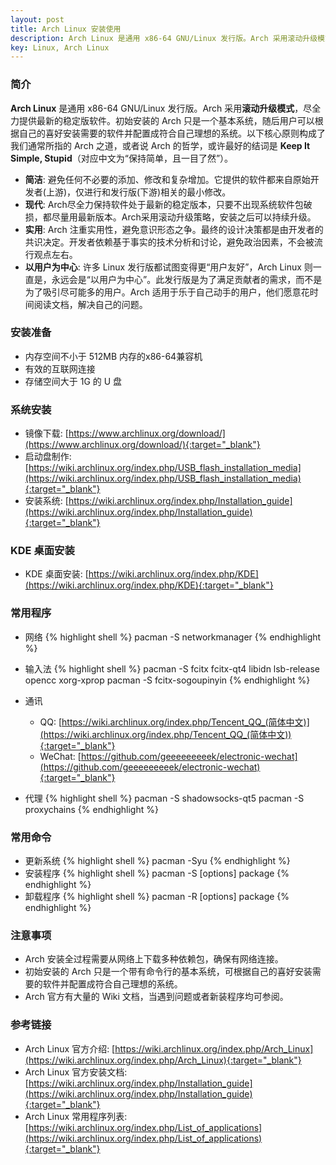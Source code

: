 ```yaml
---
layout: post
title: Arch Linux 安装使用
description: Arch Linux 是通用 x86-64 GNU/Linux 发行版。Arch 采用滚动升级模式，尽全力提供最新的稳定版软件。初始安装的 Arch 只是一个基本系统，随后用户可以根据自己的喜好安装需要的软件并配置成符合自己理想的系统。
key: Linux, Arch Linux
---
```


### 简介
**Arch Linux** 是通用 x86-64 GNU/Linux 发行版。Arch 采用**滚动升级模式**，尽全力提供最新的稳定版软件。初始安装的 Arch 只是一个基本系统，随后用户可以根据自己的喜好安装需要的软件并配置成符合自己理想的系统。以下核心原则构成了我们通常所指的 Arch 之道，或者说 Arch 的哲学，或许最好的结词是 **Keep It Simple, Stupid**（对应中文为“保持简单，且一目了然”）。
- **简洁**: 避免任何不必要的添加、修改和复杂增加。它提供的软件都来自原始开发者(上游)，仅进行和发行版(下游)相关的最小修改。
- **现代**: Arch尽全力保持软件处于最新的稳定版本，只要不出现系统软件包破损，都尽量用最新版本。Arch采用滚动升级策略，安装之后可以持续升级。
- **实用**: Arch 注重实用性，避免意识形态之争。最终的设计决策都是由开发者的共识决定。开发者依赖基于事实的技术分析和讨论，避免政治因素，不会被流行观点左右。
- **以用户为中心**: 许多 Linux 发行版都试图变得更“用户友好”，Arch Linux 则一直是，永远会是“以用户为中心”。此发行版是为了满足贡献者的需求，而不是为了吸引尽可能多的用户。Arch 适用于乐于自己动手的用户，他们愿意花时间阅读文档，解决自己的问题。

### 安装准备
- 内存空间不小于 512MB 内存的x86-64兼容机
- 有效的互联网连接
- 存储空间大于 1G 的 U 盘

### 系统安装
- 镜像下载: [https://www.archlinux.org/download/](https://www.archlinux.org/download/){:target="_blank"}
- 启动盘制作: [https://wiki.archlinux.org/index.php/USB_flash_installation_media](https://wiki.archlinux.org/index.php/USB_flash_installation_media){:target="_blank"}
- 安装系统: [https://wiki.archlinux.org/index.php/Installation_guide](https://wiki.archlinux.org/index.php/Installation_guide){:target="_blank"}

### KDE 桌面安装
- KDE 桌面安装: [https://wiki.archlinux.org/index.php/KDE](https://wiki.archlinux.org/index.php/KDE){:target="_blank"}

### 常用程序
- 网络
{% highlight shell %}
pacman -S networkmanager
{% endhighlight %}

- 输入法
{% highlight shell %}
pacman -S fcitx fcitx-qt4 libidn lsb-release opencc xorg-xprop
pacman -S fcitx-sogoupinyin
{% endhighlight %}

- 通讯
  - QQ: [https://wiki.archlinux.org/index.php/Tencent_QQ_(简体中文)](https://wiki.archlinux.org/index.php/Tencent_QQ_(简体中文)){:target="_blank"}
  - WeChat: [https://github.com/geeeeeeeeek/electronic-wechat](https://github.com/geeeeeeeeek/electronic-wechat){:target="_blank"}

- 代理
{% highlight shell %}
pacman -S shadowsocks-qt5
pacman -S proxychains
{% endhighlight %}

### 常用命令
- 更新系统
{% highlight shell %}
pacman -Syu
{% endhighlight %}
- 安装程序
{% highlight shell %}
pacman -S [options] package
{% endhighlight %}
- 卸载程序
{% highlight shell %}
pacman -R [options] package
{% endhighlight %}

### 注意事项
- Arch 安装全过程需要从网络上下载多种依赖包，确保有网络连接。
- 初始安装的 Arch 只是一个带有命令行的基本系统，可根据自己的喜好安装需要的软件并配置成符合自己理想的系统。
- Arch 官方有大量的 Wiki 文档，当遇到问题或者新装程序均可参阅。

### 参考链接
- Arch Linux 官方介绍: [https://wiki.archlinux.org/index.php/Arch_Linux](https://wiki.archlinux.org/index.php/Arch_Linux){:target="_blank"}
- Arch Linux 官方安装文档: [https://wiki.archlinux.org/index.php/Installation_guide](https://wiki.archlinux.org/index.php/Installation_guide){:target="_blank"}
- Arch Linux 常用程序列表: [https://wiki.archlinux.org/index.php/List_of_applications](https://wiki.archlinux.org/index.php/List_of_applications){:target="_blank"}